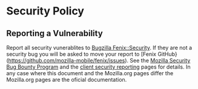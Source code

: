 # Security Policy

## Reporting a Vulnerability

Report all security vunerablites to [Bugzilla Fenix::Security](https://bugzilla.mozilla.org/enter_bug.cgi?product=Fenix&component=Security). If they are not a security bug you will be asked to move your report to [Fenix GitHub}(https://github.com/mozilla-mobile/fenix/issues). See the [Mozilla Security Bug Bounty Program](https://www.mozilla.org/en-US/security/bug-bounty/) and the [client security reporting](https://www.mozilla.org/en-US/security/client-bug-bounty/) pages for details. In any case where this document and the Mozilla.org pages differ the Mozilla.org pages are the oficial documentation.
